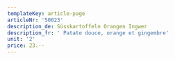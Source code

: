 ```yaml
---
templateKey: article-page
articleNr: '50023'
description_de: Süsskartoffeln Orangen Ingwer
description_fr: ' Patate douce, orange et gingembre'
unit: '2'
price: 23.--
---
```


